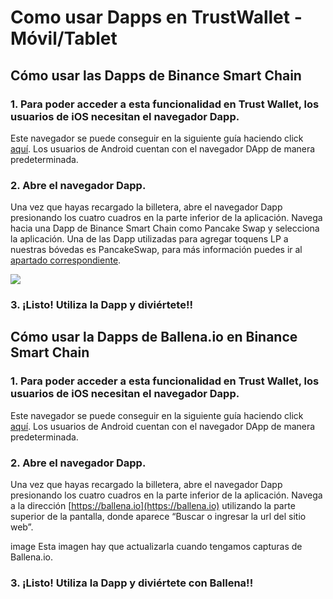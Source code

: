 # Como usar Dapps en TrustWallet - Móvil/Tablet

## Cómo usar las Dapps de Binance Smart Chain

### 1. Para poder acceder a esta funcionalidad en Trust Wallet, los usuarios de iOS necesitan el navegador Dapp.

Este navegador se puede conseguir en la siguiente guía haciendo click [aquí](https://community.trustwallet.com/t/how-to-use-the-dapp-browser-on-ios/69390?ref=JLI1VBLA&utm_source=TrustTwitter&utm_medium=TrustSocial&utm_campaign=TrustSocial). Los usuarios de Android cuentan con el navegador DApp de manera predeterminada.

### 2. Abre el navegador Dapp.

Una vez que hayas recargado la billetera, abre el navegador Dapp presionando los cuatro cuadros en la parte inferior de la aplicación. Navega hacia una Dapp de Binance Smart Chain como Pancake Swap y selecciona la aplicación. Una de las Dapp utilizadas para agregar toquens LP a nuestras bóvedas es PancakeSwap, para más información puedes ir al [apartado correspondiente](anadir-liquidez-a-una-lp-movil-tablet.md).



![](https://user-images.githubusercontent.com/79335891/108876365-6e716400-75fe-11eb-8d5a-40e7c72501cf.png)

### 

### 3. ¡Listo! Utiliza la Dapp y diviértete!!



## Cómo usar la Dapps de Ballena.io en Binance Smart Chain

### 1. Para poder acceder a esta funcionalidad en Trust Wallet, los usuarios de iOS necesitan el navegador Dapp.

Este navegador se puede conseguir en la siguiente guía haciendo click [aquí](https://community.trustwallet.com/t/how-to-use-the-dapp-browser-on-ios/69390?ref=JLI1VBLA&utm_source=TrustTwitter&utm_medium=TrustSocial&utm_campaign=TrustSocial). Los usuarios de Android cuentan con el navegador DApp de manera predeterminada.

### 2. Abre el navegador Dapp.

Una vez que hayas recargado la billetera, abre el navegador Dapp presionando los cuatro cuadros en la parte inferior de la aplicación. Navega a la dirección [https://ballena.io](https://ballena.io) utilizando la parte superior de la pantalla, donde aparece “Buscar o ingresar la url del sitio web”.



image Esta imagen hay que actualizarla cuando tengamos capturas de Ballena.io.



### 3. ¡Listo! Utiliza la Dapp y diviértete con Ballena!!



